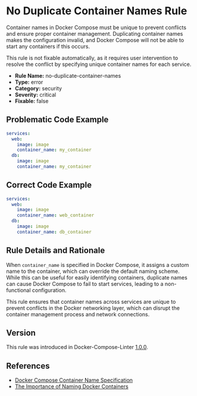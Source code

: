 # No Duplicate Container Names Rule

Container names in Docker Compose must be unique to prevent conflicts and ensure proper container management.
Duplicating container names makes the configuration invalid, and Docker Compose will not be able to start any containers
if this occurs.

This rule is not fixable automatically, as it requires user intervention to resolve the conflict by specifying unique
container names for each service.

- **Rule Name:** no-duplicate-container-names
- **Type:** error
- **Category:** security
- **Severity:** critical
- **Fixable:** false

## Problematic Code Example

```yaml
services:
  web:
    image: image
    container_name: my_container
  db:
    image: image
    container_name: my_container
```

## Correct Code Example

```yaml
services:
  web:
    image: image
    container_name: web_container
  db:
    image: image
    container_name: db_container

```

## Rule Details and Rationale

When `container_name` is specified in Docker Compose, it assigns a custom name to the container, which can override the
default naming scheme. While this can be useful for easily identifying containers, duplicate names can cause Docker
Compose to fail to start services, leading to a non-functional configuration.

This rule ensures that container names across services are unique to prevent conflicts in the Docker networking layer,
which can disrupt the container management process and network connections.

## Version

This rule was introduced in Docker-Compose-Linter [1.0.0](https://github.com/zavoloklom/docker-compose-linter/releases).

## References

- [Docker Compose Container Name Specification](https://docs.docker.com/reference/compose-file/services/#container_name)
- [The Importance of Naming Docker Containers](https://thelinuxcode.com/how-to-name-rename-docker-containers/)

